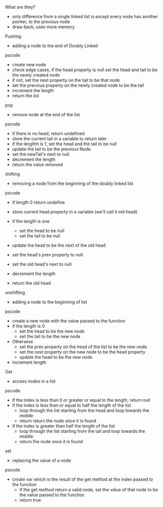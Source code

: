 What are they?
- only difference from a single linked list is except every node has another pointer, to the previous node  
- draw back, uses more memory 

Pushing 
- adding a node to the end of Doubly Linked

pscode
- create new node
- check edge cases, if the head property is null set the head and tail to be the newly created node
- if not, set the next property on the tail to be that node
- set the previous property on the newly created node to be the tail
- increment the length
- return the list

pop
- remove node at the end of the list

pscode 
- if there is no head, return undefined
- store the current tail in a variable to return later
- if the lengthh is 1, set the head and the tail to be null
- update the tail to be the previous Node. 
- set the newTail's next to null
- decrement the length
- return the value removed

shifting
- removing a node from the beginning of the doubly linked list

pscode 
- if length 0 return undefine
- store current head property in a variable (we'll call it old head)
- if the length is one
    - set the head to be null 
    - set the tail to be null 

- update the head to be the next of the old head
- set the head's prev property to null 
- set the old head's next to null 
- decrement the length
- return the old head

unshifting
- adding a node to the beginning of list

pscode
- create a new node with the value passed to the function 
- if the length is 0
    - set the head to be the new node
    - set the tail to be the new node 
- Otherwise 
    - set the prev property on the head of the list to be the new node
    - set the next property on the new node to be the head property
    - update the head to be the new node 
- increment length

Get 
- access nodes in a list

pscode
- if the index is less than 0 or greater or equal to the length, return null
- if the index is less than or equal to half the length of the list 
    - loop through the list starting from the head and loop towards the middle
    - return return the node once it is found 
- if the index is greater than half the length of the list 
    - loop through the list starting from the tail and loop towards the middle
    - return the node once it is found

set
- replacing the value of a node 

pscode
- create var which is the result of the get method at the index passed to the function
    - if the get method return a valid node, set the value of that node to be the value passed to the function
    - return true